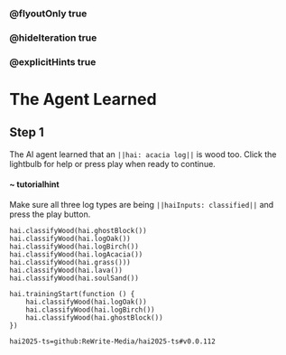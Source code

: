 ### @flyoutOnly true
### @hideIteration true
### @explicitHints true

# The Agent Learned

## Step 1
The AI agent learned that an ``||hai: acacia log||`` is wood too. Click the lightbulb for help or press play when ready to continue.

#### ~ tutorialhint 
Make sure all three log types are being ``||haiInputs: classified||`` and press the play button.

```ghost
hai.classifyWood(hai.ghostBlock())
hai.classifyWood(hai.logOak())
hai.classifyWood(hai.logBirch())
hai.classifyWood(hai.logAcacia())
hai.classifyWood(hai.grass()))
hai.classifyWood(hai.lava())
hai.classifyWood(hai.soulSand())
```
```template
hai.trainingStart(function () {
    hai.classifyWood(hai.logOak())
    hai.classifyWood(hai.logBirch())
    hai.classifyWood(hai.ghostBlock())
})

```
```package
hai2025-ts=github:ReWrite-Media/hai2025-ts#v0.0.112
```
